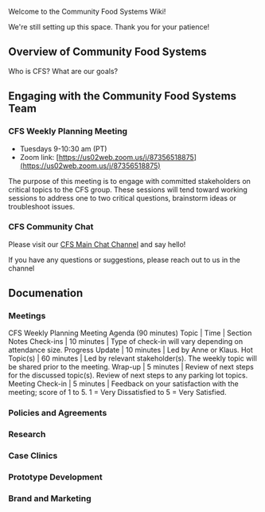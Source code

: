 Welcome to the Community Food Systems Wiki!

We're still setting up this space. Thank you for your patience!

## Overview of Community Food Systems

Who is CFS? What are our goals?



## Engaging with the Community Food Systems Team

### CFS Weekly Planning Meeting

- Tuesdays 9-10:30 am (PT)
- Zoom link: [https://us02web.zoom.us/j/87356518875](https://us02web.zoom.us/j/87356518875)

The purpose of this meeting is to engage with committed stakeholders on critical topics to the CFS group. These sessions will tend toward working sessions to address one to two critical questions, brainstorm ideas or troubleshoot issues.

### CFS Community Chat

Please visit our [CFS Main Chat Channel](https://chat.collectivesensecommons.org/agora/channels/cfs-community-food-systems---main-channel) and say hello!

If you have any questions or suggestions, please reach out to us in the channel



## Documenation

### Meetings

CFS Weekly Planning Meeting Agenda (90 minutes)
Topic | Time | Section Notes
Check-ins | 10 minutes | Type of check-in will vary depending on attendance size.
Progress Update | 10 minutes | Led by Anne or Klaus.
Hot Topic(s) | 60 minutes | Led by relevant stakeholder(s). The weekly topic will be shared prior to the meeting.
Wrap-up | 5 minutes | Review of next steps for the discussed topic(s). Review of next steps to any parking lot topics.
Meeting Check-in | 5 minutes | Feedback on your satisfaction with the meeting; score of 1 to 5. 1 = Very Dissatisfied to 5 = Very Satisfied.

### Policies and Agreements

### Research

### Case Clinics

### Prototype Development

### Brand and Marketing
